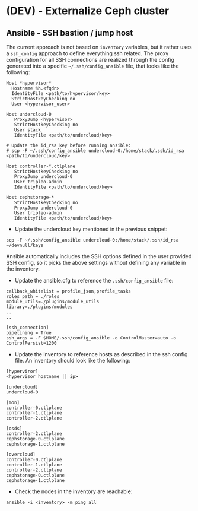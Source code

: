# (DEV) - Externalize Ceph cluster

## Ansible - SSH bastion / jump host

The current approach is not based on `inventory` variables, but it rather uses
a `ssh_config` approach to define everything ssh related.
The proxy configuration for all SSH connections are realized through the config
generated into a specific `~/.ssh/config_ansible` file, that looks like the
following:

```
Host *hypervisor*
  Hostname %h.<fqdn>
  IdentityFile <path/to/hypervisor/key>
  StrictHostkeyChecking no
  User <hypervisor_user>

Host undercloud-0
   ProxyJump <hypervisor>
   StrictHostkeyChecking no
   User stack
   IdentityFile <path/to/undercloud/key>

# Update the id_rsa key before running ansible:
# scp -F ~/.ssh/config_ansible undercloud-0:/home/stack/.ssh/id_rsa <path/to/undercloud/key>

Host controller-*.ctlplane
   StrictHostkeyChecking no
   ProxyJump undercloud-0
   User tripleo-admin
   IdentityFile <path/to/undercloud/key>

Host cephstorage-*
   StrictHostkeyChecking no
   ProxyJump undercloud-0
   User tripleo-admin
   IdentityFile <path/to/undercloud/key>
```

- Update the undercloud key mentioned in the previous snippet:

```
scp -F ~/.ssh/config_ansible undercloud-0:/home/stack/.ssh/id_rsa ~/devnull/keys
```

Ansible automatically includes the SSH options defined in the user provided
SSH config, so it picks the above settings without defining any variable in the
inventory.

- Update the ansible.cfg to reference the `.ssh/config_ansible` file:

```
callback_whitelist = profile_json,profile_tasks
roles_path = ./roles
module_utils=./plugins/module_utils
library=./plugins/modules
..
..

[ssh_connection]
pipelining = True
ssh_args = -F $HOME/.ssh/config_ansible -o ControlMaster=auto -o ControlPersist=1200
```

- Update the inventory to reference hosts as described in the ssh config file.
  An inventory should look like the following:

```
[hyperviror]
<hypervisor_hostname || ip>

[undercloud]
undercloud-0

[mon]
controller-0.ctlplane
controller-1.ctlplane
controller-2.ctlplane

[osds]
controller-2.ctlplane
cephstorage-0.ctlplane
cephstorage-1.ctlplane

[overcloud]
controller-0.ctlplane
controller-1.ctlplane
controller-2.ctlplane
cephstorage-0.ctlplane
cephstorage-1.ctlplane
```

- Check the nodes in the inventory are reachable:

```
ansible -i <inventory> -m ping all
```
